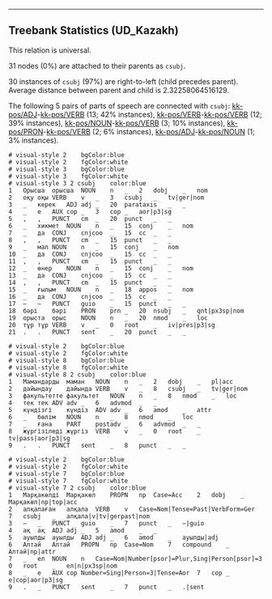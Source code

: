 

--------------------------------------------------------------------------------

## Treebank Statistics (UD_Kazakh)

This relation is universal.

31 nodes (0%) are attached to their parents as `csubj`.

30 instances of `csubj` (97%) are right-to-left (child precedes parent).
Average distance between parent and child is 2.32258064516129.

The following 5 pairs of parts of speech are connected with `csubj`: [kk-pos/ADJ]()-[kk-pos/VERB]() (13; 42% instances), [kk-pos/VERB]()-[kk-pos/VERB]() (12; 39% instances), [kk-pos/NOUN]()-[kk-pos/VERB]() (3; 10% instances), [kk-pos/PRON]()-[kk-pos/VERB]() (2; 6% instances), [kk-pos/ADJ]()-[kk-pos/NOUN]() (1; 3% instances).


~~~ conllu
# visual-style 2	bgColor:blue
# visual-style 2	fgColor:white
# visual-style 3	bgColor:blue
# visual-style 3	fgColor:white
# visual-style 3 2 csubj	color:blue
1	Орысша	орысша	NOUN	n	_	2	dobj	_	nom
2	оқу	оқы	VERB	v	_	3	csubj	_	tv|ger|nom
3	_	керек	ADJ	adj	_	20	parataxis	_	_
4	_	е	AUX	cop	_	3	cop	_	aor|p3|sg
5	,	,	PUNCT	cm	_	20	punct	_	_
6	_	хикмет	NOUN	n	_	15	conj	_	nom
7	_	да	CONJ	cnjcoo	_	15	cc	_	_
8	,	,	PUNCT	cm	_	15	punct	_	_
9	_	мал	NOUN	n	_	15	conj	_	nom
10	_	да	CONJ	cnjcoo	_	15	cc	_	_
11	,	,	PUNCT	cm	_	15	punct	_	_
12	_	өнер	NOUN	n	_	15	conj	_	nom
13	_	да	CONJ	cnjcoo	_	15	cc	_	_
14	,	,	PUNCT	cm	_	15	punct	_	_
15	_	ғылым	NOUN	n	_	18	appos	_	nom
16	_	да	CONJ	cnjcoo	_	15	cc	_	_
17	—	—	PUNCT	guio	_	15	punct	_	_
18	бәрі	бәрі	PRON	prn	_	20	nsubj	_	qnt|px3sp|nom
19	орыста	орыс	NOUN	n	_	20	nmod	_	loc
20	тұр	тұр	VERB	v	_	0	root	_	iv|pres|p3|sg
21	.	.	PUNCT	sent	_	20	punct	_	_

~~~


~~~ conllu
# visual-style 2	bgColor:blue
# visual-style 2	fgColor:white
# visual-style 8	bgColor:blue
# visual-style 8	fgColor:white
# visual-style 8 2 csubj	color:blue
1	Мамандарды	маман	NOUN	n	_	2	dobj	_	pl|acc
2	дайындау	дайында	VERB	v	_	8	csubj	_	tv|ger|nom
3	факультетте	факультет	NOUN	n	_	8	nmod	_	loc
4	тек	тек	ADV	adv	_	6	advmod	_	_
5	күндізгі	күндіз	ADV	adv	_	6	amod	_	attr
6	_	бөлім	NOUN	n	_	8	nmod	_	loc
7	_	ғана	PART	postadv	_	6	advmod	_	_
8	жүргізіледі	жүргіз	VERB	v	_	0	root	_	tv|pass|aor|p3|sg
9	.	.	PUNCT	sent	_	8	punct	_	_

~~~


~~~ conllu
# visual-style 2	bgColor:blue
# visual-style 2	fgColor:white
# visual-style 7	bgColor:blue
# visual-style 7	fgColor:white
# visual-style 7 2 csubj	color:blue
1	Марқакөлді	Марқакөл	PROPN	np	Case=Acc	2	dobj	_	Марқакөл|np|top|acc
2	алқалаған	алқала	VERB	v	Case=Nom|Tense=Past|VerbForm=Ger	7	csubj	_	алқала|v|tv|gerpast|nom
3	—	_	PUNCT	guio	_	7	punct	_	—|guio
4	ақ	ақ	ADJ	adj	_	5	amod	_	_
5	ауылды	ауылды	ADJ	adj	_	6	amod	_	ауылды|adj
6	Алтай	Алтай	PROPN	np	Case=Nom	7	compound	_	Алтай|np|attr
7	_	ел	NOUN	n	Case=Nom|Number[psor]=Plur,Sing|Person[psor]=3	0	root	_	ел|n|px3sp|nom
8	_	е	AUX	cop	Number=Sing|Person=3|Tense=Aor	7	cop	_	е|cop|aor|p3|sg
9	.	_	PUNCT	sent	_	7	punct	_	.|sent

~~~


